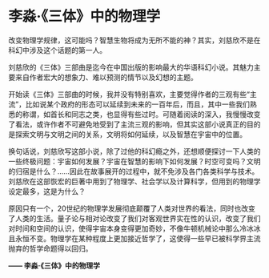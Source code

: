 # 李淼·《三体》中的物理学

改变物理学规律，这可能吗？智慧生物将成为无所不能的神？其实，刘慈欣不是在科幻中涉及这个话题的第一人。

刘慈欣的《三体》三部曲是迄今在中国出版的影响最大的华语科幻小说。其魅力主要来自作者宏大的想象力、难以预测的情节以及幻想的主题。

开始读《三体》三部曲的时候，我并没有特别喜欢，主要觉得作者的三观有些“主流”，比如说某个政府的形态可以延续到未来的一百年后，而且，其中一些我们熟悉的称谓，如首长和同志之类，也显得有些过时。可随着阅读的深入，我慢慢改变了看法，或许作者不可避免地受到了主流三观的影响，但其实这部小说真正的目的是探索文明与文明之间的关系，文明将如何延续，以及智慧在宇宙中的位置。

换句话说，刘慈欣写这部小说，除了过他的科幻瘾之外，还想顺便探讨一下人类的一些终极问题：宇宙如何发展？宇宙在智慧的影响下如何发展？时空可变吗？文明的归宿是什么？……因此在故事展开的过程中，就不免涉及各门各类科学与技术。刘慈欣在这部恢宏的巨著中用到了物理学、社会学以及计算科学，但用到的物理学设定最多，这是为什么？

原因只有一个，20世纪的物理学发展彻底颠覆了人类对世界的看法，同时也改变了人类的生活。量子论与相对论改变了我们对客观世界实在性的认识，改变了我们对时间和空间的认识，使得宇宙本身变得更加奇妙，不像牛顿机械论中那么冷冰冰且永恒不变。物理学在某种程度上更加接近哲学了，这使得一些早已被科学界主流抛弃的哲学命题得以回归。

**—— 李淼·《三体》中的物理学**